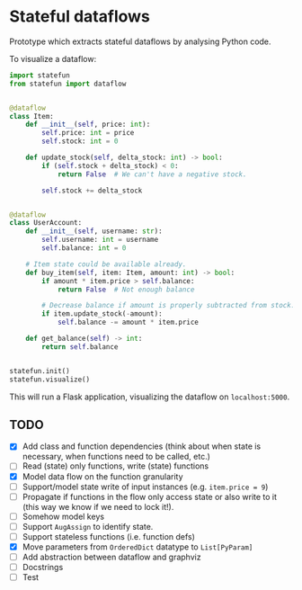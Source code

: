 # Stateful dataflows
Prototype which extracts stateful dataflows by analysing Python code. 

To visualize a dataflow:
```python
import statefun
from statefun import dataflow


@dataflow
class Item:
    def __init__(self, price: int):
        self.price: int = price
        self.stock: int = 0

    def update_stock(self, delta_stock: int) -> bool:
        if (self.stock + delta_stock) < 0:
            return False  # We can't have a negative stock.

        self.stock += delta_stock


@dataflow
class UserAccount:
    def __init__(self, username: str):
        self.username: int = username
        self.balance: int = 0

    # Item state could be available already.
    def buy_item(self, item: Item, amount: int) -> bool:
        if amount * item.price > self.balance:
            return False  # Not enough balance

        # Decrease balance if amount is properly subtracted from stock.
        if item.update_stock(-amount):
            self.balance -= amount * item.price

    def get_balance(self) -> int:
        return self.balance


statefun.init()
statefun.visualize()
```

This will run a Flask application, visualizing the dataflow on `localhost:5000`.

## TODO
- [x] Add class and function dependencies (think about when state is necessary, when functions need to be called, etc.)
- [ ] Read (state) only functions, write (state) functions
- [x] Model data flow on the function granularity
- [ ] Support/model state write of input instances (e.g. `item.price = 9`)
- [ ] Propagate if functions in the flow only access state or also write to it (this way we know if we need to lock it!). 
- [ ] Somehow model keys
- [ ] Support `AugAssign` to identify state. 
- [ ] Support stateless functions (i.e. function defs)
- [x] Move parameters from `OrderedDict` datatype to `List[PyParam]`  
- [ ] Add abstraction between dataflow and graphviz
- [ ] Docstrings
- [ ] Test
